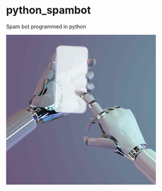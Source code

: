 # python_spambot
Spam bot programmed in python

![](https://github.com/rodrigohcode/python_spambot/blob/main/image_spambot.jpg)
